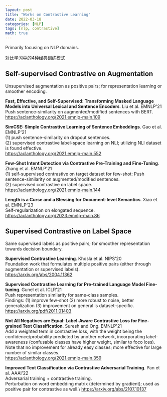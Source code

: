 ```yaml
---
layout: post
title: "Works on Contrastive Learning"
date: 2022-03-18
categories: [NLP]
tags: [nlp, contrastive]
math: true
---
```


Primarily focusing on NLP domains.

[对比学习中的4种经典训练模式](https://mp.weixin.qq.com/s/rq-1m483bbG1xW88mw7CUA)

## Self-supervised Contrastive on Augmentation

Unsupervised augmentation as positive pairs; for representation learning or smoother encoding.

**Fast, Effective, and Self-Supervised: Transforming Masked Language Models into Universal Lexical and Sentence Encoders**. Liu et al. EMNLP'21\
Push sentence-similarity on augmented/modified sentences with BERT.\
<https://aclanthology.org/2021.emnlp-main.109>

**SimCSE: Simple Contrastive Learning of Sentence Embeddings**. Gao et al. EMNLP'21\
(1) push sentence-similarity on dropout sentences.\
(2) supervised contrastive label-space learning on NLI; utilizing NLI dataset is found effective.\
<https://aclanthology.org/2021.emnlp-main.552>

**Few-Shot Intent Detection via Contrastive Pre-Training and Fine-Tuning**. Zhang et al. EMNLP'21\
(1) self-supervised contrastive on target dataset for few-shot: Push sentence-similarity on augmented/modified sentences.\
(2) supervised contrastive on label space.\
<https://aclanthology.org/2021.emnlp-main.144>

**Length is a Curse and a Blessing for Document-level Semantics**. Xiao et al. EMNLP'23\
Self-regularization on elongated sequence.\
<https://aclanthology.org/2023.emnlp-main.86>

## Supervised Contrastive on Label Space

Same supervised labels as positive pairs; for smoother representation towards decision boundary.

**Supervised Contrastive Learning**. Khosla et al. NIPS'20\
Foundation work that formulates multiple positive pairs (either through augmentation or supervised labels).\
<https://arxiv.org/abs/2004.11362>

**Supervised Contrastive Learning for Pre-trained Language Model Fine-tuning**. Gunel et al. ICLR'21\
Push representation similarity for same-class samples.\
Findings: (1) improve few-shot (2) more robust to noise, better generalization (3) improvement on general is dataset-specific.\
<https://arxiv.org/pdf/2011.01403>

**Not All Negatives are Equal: Label-Aware Contrastive Loss for Fine-grained Text Classification**. Suresh and Ong. EMNLP'21\
Add a weighted term in contrastive loss, with the weight being the confidence/probability predicted by another network,
incorporating label-awareness (confusable classes have higher weight, similar to foco loss).\
Note that no improvement for already easy classes; more effective for large number of similar classes.\
<https://aclanthology.org/2021.emnlp-main.359>

**Improved Text Classification via Contrastive Adversarial Training**. Pan et al. AAAI'22\
Adversarial training + contrastive training.\
Perturbation on word embedding matrix (determined by gradient); used as positive pair for contrastive as well.\ 
<https://arxiv.org/abs/2107.10137>
